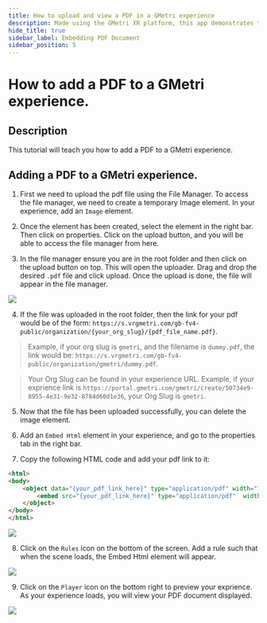 ```yaml
---
title: How to upload and view a PDF in a GMetri experience
description: Made using the GMetri XR platform, this app demonstrates the compatibility of the GMetri platform with external services like chatbot.
hide_title: true
sidebar_label: Embedding PDF Document
sidebar_position: 5
---
```


# How to add a PDF to a GMetri experience.

## Description

This tutorial will teach you how to add a PDF to a GMetri experience.

## Adding a PDF to a GMetri experience.

1. First we need to upload the pdf file using the File Manager. To access the file manager, we need to create a temporary Image element. In your experience, add an `Image` element.

2. Once the element has been created, select the element in the right bar. Then click on properties. Click on the upload button, and you will be able to access the file manager from here.

3. In the file manager ensure you are in the root folder and then click on the upload button on top. This will open the uploader. Drag and drop the desired `.pdf` file and click upload. Once the upload is done, the file will appear in the file manager.

![](https://r.vrgmetri.com/image/q_90/gb-web/portal-docs/assets/img/screenshots/pdf_uploaded.png.jpg#boxShadow)

4. If the file was uploaded in the root folder, then the link for your pdf would be of the form: 
`https://s.vrgmetri.com/gb-fv4-public/organization/{your_org_slug}/{pdf_file_name.pdf}`. 

> Example, if your org slug is `gmetri`, and the filename is `dummy.pdf`, the link would be:
`https://s.vrgmetri.com/gb-fv4-public/organization/gmetri/dummy.pdf`.

> Your Org Slug can be found in your experience URL. Example, if your exprience link is `https://portal.gmetri.com/gmetri/create/50734e9-8955-4e31-9e32-8784d60d1e36`, your Org Slug is `gmetri`.

5. Now that the file has been uploaded successfully, you can delete the image element.

6. Add an `Embed Html` element in your experience, and go to the properties tab in the right bar.

7. Copy the following HTML code and add your pdf link to it:

```html
<html>
<body>
    <object data="{your_pdf_link_here}" type="application/pdf" width="100%" height="100%">
        <embed src="{your_pdf_link_here}" type="application/pdf"  width="100%" height="100%"/>
    </object>
</body>
</html>
```

![](https://r.vrgmetri.com/image/q_90/gb-web/portal-docs/assets/img/screenshots/embed_code_3.png.jpg#boxShadow)

8. Click on the `Rules` icon on the bottom of the screen. Add a rule such that when the scene loads, the Embed Html element will appear.

![](https://r.vrgmetri.com/image/q_90/gb-web/portal-docs/assets/img/screenshots/embed_html_rule.png.jpg#boxShadow)

9. Click on the `Player` icon on the bottom right to preview your exprience. As your experience loads, you will view your PDF document displayed.

![](https://r.vrgmetri.com/image/q_90/gb-web/portal-docs/assets/img/screenshots/pdf_displayed.png.jpg#boxShadow)